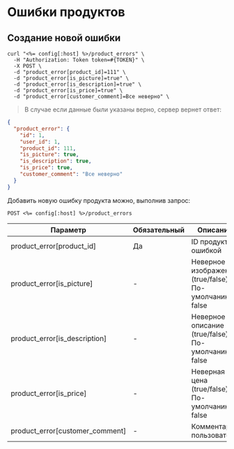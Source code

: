 # Ошибки продуктов

## Создание новой ошибки

```shell
curl "<%= config[:host] %>/product_errors" \
  -H "Authorization: Token token=#{TOKEN}" \
  -X POST \
  -d "product_error[product_id]=111" \
  -d "product_error[is_picture]=true" \
  -d "product_error[is_description]=true" \
  -d "product_error[is_price]=true" \
  -d "product_error[customer_comment]=Все неверно" \
```

> В случае если данные были указаны верно, сервер вернет ответ:

```json
{
  "product_error": {
    "id": 1,
    "user_id": 1,
    "product_id": 111,
    "is_picture": true,
    "is_description": true,
    "is_price": true,
    "customer_comment": "Все неверно"
  }
}
```

Добавить новую ошибку продукта можно, выполнив запрос:

`POST <%= config[:host] %>/product_errors`

Параметр | Обязательный | Описание
--------- | ------- | -----------
product_error[product_id] | Да | ID продукта с ошибкой
product_error[is_picture] | - | Неверное изображение (true/false). По-умолчанию false
product_error[is_description] | - | Неверное описание (true/false). По-умолчанию false
product_error[is_price] | - | Неверная цена (true/false). По-умолчанию false
product_error[customer_comment] | - | Комментарий пользователя
